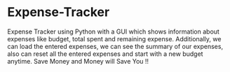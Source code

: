 # Expense-Tracker
Expense Tracker using Python with a GUI which shows information about expenses like budget, total spent and remaining expense. Additionally, we can load the entered expenses, we can see the summary of our expenses, also can reset all the entered expenses and start with a new budget anytime. Save Money and Money will Save You !!
